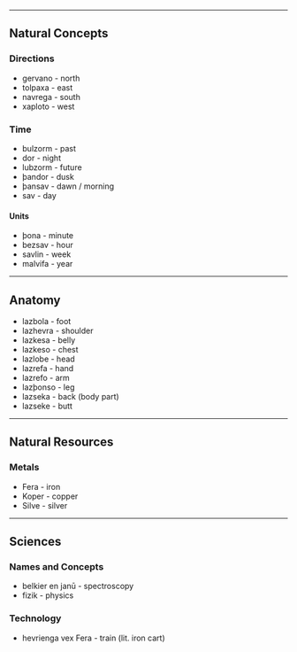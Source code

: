 -- -- ---
## Natural Concepts

### Directions

* gervano - north
* tolpaxa - east
* navrega - south
* xaploto - west

### Time
* bulzorm - past
* dor - night
* lubzorm - future
* þandor - dusk
* þansav - dawn / morning
* sav - day

#### Units
* þona - minute
* bezsav - hour
* savlin - week
* malvifa - year
-- -- -- --
## Anatomy

* lazbola - foot
* lazhevra - shoulder
* lazkesa - belly
* lazkeso - chest
* lazlobe - head
* lazrefa - hand
* lazrefo - arm
* lazþonso - leg
* lazseka - back (body part)
* lazseke - butt
---- ------
## Natural Resources

### Metals

* Fera - iron
* Koper - copper
* Silve - silver
--------
## Sciences

### Names and Concepts

* belkier en janū - spectroscopy
* fizik - physics

### Technology

* hevrienga vex Fera - train (lit. iron cart)